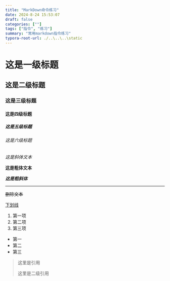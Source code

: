 ```yaml
---
title: "MarkDown命令练习"
date: 2024-8-24 15:53:07
draft: false
categories: [""]
tags: ["指令", "练习"]
summary: "常用markdown指令练习"
typora-root-url: ./..\..\..\static
---
```


# 这是一级标题

## 这是二级标题

### 这是三级标题

#### 这是四级标题

##### 这是五级标题

###### 这是六级标题

*这是斜体文本*

**这是粗体文本**

***这是粗斜体***

---

~~删除文本~~

<u>下划线</u>

1. 第一项
2. 第二项
3. 第三项

- 第一
- 第二
- 第三

> 这里是引用
>
> 这里是二级引用
